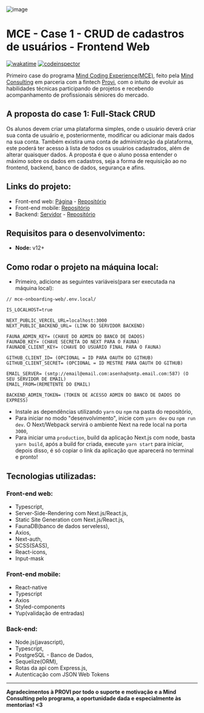 ![image](https://user-images.githubusercontent.com/3879613/125519551-d46b63ee-50c5-4ead-be19-a911043df2a6.png)


# MCE - Case 1 - CRUD de cadastros de usuários - Frontend Web

[![wakatime](https://wakatime.com/badge/github/savio591/mce-onboarding-web.svg)](https://wakatime.com/badge/github/savio591/mce-onboarding-web)
[![codeinspector](https://www.code-inspector.com/project/24069/status/svg)](https://frontend.code-inspector.com/public/project/24069/mce-onboarding-web/dashboard)

Primeiro case do programa [Mind Coding Experience(MCE)](https://conteudos.provi.com.br/mind-coding-experience/), feito pela [Mind Consulting](https://mindconsulting.com.br/) em parceria com a fintech [Provi](https://provi.com.br), com o intuito de evoluir as habilidades técnicas participando de projetos e recebendo acompanhamento de profissionais sêniores do mercado.

## A proposta do case 1: Full-Stack CRUD

Os alunos devem criar uma plataforma simples, onde o usuário deverá criar sua conta de usuário e, posteriormente, modificar ou adicionar mais dados na sua conta. Também existira uma conta de administração da plataforma, este poderá ter acesso à lista de todos os usuários cadastrados, além de alterar quaisquer dados. A proposta é que o aluno possa entender o máximo sobre os dados em cadastros, seja a forma de requisição ao no frontend, backend, banco de dados, segurança e afins.

## Links do projeto:

* Front-end web: [Página](https://mce-onboarding.vercel.app) - [Repositório](https://github.com/savio591/mce-onboarding-web)
* Front-end mobile: [Repositório](https://github.com/savio591/mce-onboarding-mobile)
* Backend: [Servidor](https://agile-hollows-01374.herokuapp.com) - [Repositório](https://github.com/savio591/mce-onboarding-node)

## Requisitos para o desenvolvimento:
* **Node:** v12+

## Como rodar o projeto na máquina local:

* Primeiro, adicione as seguintes variáveis(para ser executada na máquina local):
```.env
// mce-onboarding-web/.env.local/

IS_LOCALHOST=true

NEXT_PUBLIC_VERCEL_URL=localhost:3000
NEXT_PUBLIC_BACKEND_URL= (LINK DO SERVIDOR BACKEND)

FAUNA_ADMIN_KEY= (CHAVE DO ADMIN DO BANCO DE DADOS)
FAUNADB_KEY= (CHAVE SECRETA DO NEXT PARA O FAUNA)
FAUNADB_CLIENT_KEY= (CHAVE DO USUÁRIO FINAL PARA O FAUNA)

GITHUB_CLIENT_ID= (OPCIONAL = ID PARA OAUTH DO GITHUB)
GITHUB_CLIENT_SECRET= (OPCIONAL = ID MESTRE PARA OAUTH DO GITHUB)

EMAIL_SERVER= (smtp://email@email.com:asenha@smtp.email.com:587) (O SEU SERVIDOR DE EMAIL)
EMAIL_FROM=(REMETENTE DO EMAIL)

BACKEND_ADMIN_TOKEN= (TOKEN DE ACESSO ADMIN DO BANCO DE DADOS DO EXPRESS)
```

* Instale as dependências utilizando ``yarn`` ou ``npm`` na pasta do repositório,
* Para iniciar no modo "desenvolvimento", inicie com ``yarn dev`` ou `npm run dev`. O Next/Webpack servirá o ambiente Next na rede local na porta ``3000``,
* Para iniciar uma `production`, build da aplicação Next.js com node, basta ``yarn build``, após a build for criada, execute ``yarn start`` para iniciar, depois disso, é só copiar o link da aplicação que aparecerá no terminal e pronto!

## Tecnologias utilizadas:

### Front-end web:

- Typescript,
- Server-Side-Rendering com Next.js/React.js,
- Static Site Generation com Next.js/React.js,
- FaunaDB(banco de dados serveless),
- Axios,
- Next-auth,
- SCSS(SASS),
- React-icons,
- Input-mask

### Front-end mobile:

- React-native
- Typescript
- Axios
- Styled-components
- Yup(validação de entradas)

### Back-end:

- Node.js(javascript),
- Typescript,
- PostgreSQL - Banco de Dados,
- Sequelize(ORM),
- Rotas da api com Express.js,
- Autenticação com JSON Web Tokens

---

**Agradecimentos à PROVI por todo o suporte e motivação e a Mind Consulting pelo programa, a oportunidade dada e especialmente às mentorias! <3**
